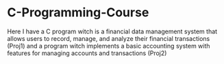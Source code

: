 # C-Programming-Course
Here I have a C program witch is a financial data management system that allows users to record, manage, and analyze their financial transactions (Proj1)
and a program witch implements a basic accounting system with features for managing accounts and transactions (Proj2)
